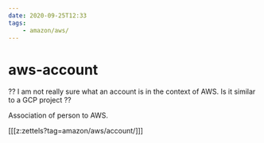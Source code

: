 ```yaml
---
date: 2020-09-25T12:33
tags:
    - amazon/aws/
---
```


# aws-account

?? I am not really sure what an account is in the context of AWS. Is it similar to a GCP project ??

Association of person to AWS.

[[[z:zettels?tag=amazon/aws/account/]]]